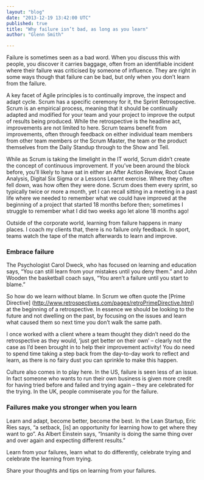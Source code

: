 ```yaml
---
layout: "blog"
date: "2013-12-19 13:42:00 UTC"
published: true
title: "Why failure isn’t bad, as long as you learn"
author: "Glenn Smith"

---
```


Failure is sometimes seen as a bad word. When you discuss this with people, you discover it carries baggage, often from an identifiable incident where their failure was criticised by someone of influence. They are right in some ways though that failure can be bad, but only when you don’t learn from the failure.

A key facet of Agile principles is to continually improve, the inspect and adapt cycle. Scrum has a specific ceremony for it, the Sprint Retrospective. Scrum is an empirical process, meaning that it should be continually adapted and modified for your team and your project to improve the output of results being produced. While the retrospective is the headline act, improvements are not limited to here. Scrum teams benefit from improvements, often through feedback on either individual team members from other team members or the Scrum Master, the team or the product themselves from the Daily Standup through to the Show and Tell.

While as Scrum is taking the limelight in the IT world, Scrum didn’t create the concept of continuous improvement. If you’ve been around the block before, you’ll likely to have sat in either an After Action Review, Root Cause Analysis, Digital Six Sigma or a Lessons Learnt exercise. Where they often fell down, was how often they were done. Scrum does them every sprint, so typically twice or more a month, yet I can recall sitting in a meeting in a past life where we needed to remember what we could have improved at the beginning of a project that started 18 months before then; sometimes I struggle to remember what I did two weeks ago let alone 18 months ago!

Outside of the corporate world, learning from failure happens in many places. I coach my clients that, there is no failure only feedback. In sport, teams watch the tape of the match afterwards to learn and improve.

### Embrace failure

The Psychologist Carol Dweck, who has focused on learning and education says, “You can still learn from your mistakes until you deny them.” and John Wooden the basketball coach says, “You aren’t a failure until you start to blame.”

So how do we learn without blame. In Scrum we often quote the [Prime Directive] (http://www.retrospectives.com/pages/retroPrimeDirective.html) at the beginning of a retrospective. In essence we should be looking to the future and not dwelling on the past, by focusing on the issues and learn what caused them so next time you don’t walk the same path.

I once worked with a client where a team thought they didn’t need do the retrospective as they would, ‘just get better on their own’ – clearly not the case as I’d been brought in to help their improvement activity! You do need to spend time taking a step back from the day-to-day work to reflect and learn, as there is no fairy dust you can sprinkle to make this happen.

Culture also comes in to play here. In the US, failure is seen less of an issue. In fact someone who wants to run their own business is given more credit for having tried before and failed and trying again – they are celebrated for the trying. In the UK, people commiserate you for the failure.

### Failures make you stronger when you learn

Learn and adapt, become better, become the best. In the Lean Startup, Eric Ries says, “a setback, [is] an opportunity for learning how to get where they want to go”. As Albert Einstein says, “Insanity is doing the same thing over and over again and expecting different results.”

Learn from your failures, learn what to do differently, celebrate trying and celebrate the learning from trying.

Share your thoughts and tips on learning from your failures.


